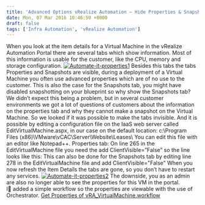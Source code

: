 ```yaml
---
title: 'Advanced Options vRealize Automation – Hide Properties & Snapshots tab'
date: Mon, 07 Mar 2016 10:46:50 +0000
draft: false
tags: ['Infra Automation', 'vRealize Automation']
---
```


When you look at the item details for a Virtual Machine in the vRealize Automation Portal there are several tabs which show information. Most of this information is usable for the customer, like the CPU, memory and storage configuration. [![Automate-it-properties1](http://automate-it.today/wp-content/uploads/2016/03/Automate-it-properties1.png)](http://automate-it.today/wp-content/uploads/2016/03/Automate-it-properties1.png) Besides this tabs the tabs Properties and Snapshots are visible, during a deployment of a Virtual Machine you often use advanced properties which are of no use to the customer. This is also the case for the Snapshots tab, you might have disabled snapshotting on your blueprint so why show the Snapshots tab? We didn’t expect this being a problem, but in several customer environments we got a lot of questions of customers about the information on the properties tab and why they cannot make a snapshot on the Virtual Machine. So we looked if it was possible to make the tabs invisible. And it is possible by editing a configuration file on the IaaS web server called EditVirtualMachine.aspx, in our case on the default location: c:\\Program Files (x86)\\VMware\\vCAC\\Server\\Website\\Leases\\ You can edit this file with an editor like Notepad++. Properties tab: On line 265 in the EditVirtualMachine file you need the add ClientVisible=”False” so the line looks like this: This can also be done for the Snapshots tab by editing line 278 in the EditVirtualMachine file and add ClientVisible="False" When you now refresh the Item Details the tabs are gone, so you don’t have to restart any services. [![Automate-it-properties2](http://automate-it.today/wp-content/uploads/2016/03/Automate-it-properties2.png)](http://automate-it.today/wp-content/uploads/2016/03/Automate-it-properties2.png) The downside, you as an admin are also no longer able to see the properties for this VM in the portal. I added a simple workflow so the properties are viewable with the use of Orchestrator. [Get Properties of vRA\_VirtualMachine.workflow](http://automate-it.today/wp-content/uploads/2016/03/Get-Properties-of-vRA_VirtualMachine.workflow.zip)
